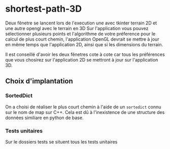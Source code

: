 # shortest-path-3D
Deux fênetre se lancent lors de l'execution une avec tkinter terrain 2D
et une autre opengl avec le terrain en 3D
Sur l'application vous pouvez sélectionner plusieurs points et l'algorithme
de votre préference pour le calcul de plus court chemin, l'application OpenGL
devrait se mettre à jour en même temps que l'application 2D, ainsi que si les
dimensions du terrain.

Il est conseillé d'avoir les deux fênetres cote à cote car tous les 
préférences que vous chosirez sur l'application 2D se mettront à jour
sur l'application 3D.

## Choix d'implantation
### SortedDict
On a choisi de réaliser le plus court chemin à l'aide de un `sortedict` connu
sur le nom de map sur C++. Cela est dû à l'inexistence de une structure des 
données similiare en python de base.

### Tests unitaires
Sur le dossiers tests se situent tous les tests unitaires

